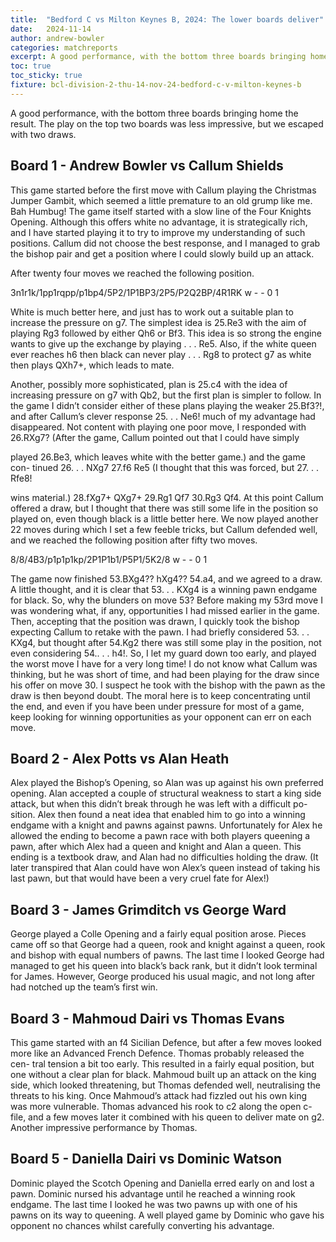 ```yaml
---
title:  "Bedford C vs Milton Keynes B, 2024: The lower boards deliver"
date:   2024-11-14
author: andrew-bowler
categories: matchreports
excerpt: A good performance, with the bottom three boards bringing home the result.
toc: true
toc_sticky: true
fixture: bcl-division-2-thu-14-nov-24-bedford-c-v-milton-keynes-b
---
```


A good performance, with the bottom three boards bringing home the result. The play on the top two boards was less impressive, but we escaped with two draws.

<h2 id="board-1">Board 1 - Andrew Bowler vs Callum Shields</h2>

This game started before the first move with Callum playing the Christmas
Jumper Gambit, which seemed a little premature to an old grump like me.
Bah Humbug! The game itself started with a slow line of the Four Knights
Opening. Although this offers white no advantage, it is strategically rich,
and I have started playing it to try to improve my understanding of such
positions. Callum did not choose the best response, and I managed to grab
the bishop pair and get a position where I could slowly build up an attack.

After twenty four moves we reached the following position.


<div class="fen-position">3n1r1k/1pp1rqpp/p1bp4/5P2/1P1BP3/2P5/P2Q2BP/4R1RK w - - 0 1</div>

White is much better here, and just has to work out a suitable plan to
increase the pressure on g7. The simplest idea is 25.Re3 with the aim of
playing Rg3 followed by either Qh6 or Bf3. This idea is so strong the engine
wants to give up the exchange by playing . . . Re5. Also, if the white queen
ever reaches h6 then black can never play . . . Rg8 to protect g7 as white then
plays QXh7+, which leads to mate.

Another, possibly more sophisticated, plan is 25.c4 with the idea of increasing
pressure on g7 with Qb2, but the first plan is simpler to follow.
In the game I didn’t consider either of these plans playing the weaker 25.Bf3?!,
and after Callum’s clever response 25. . . Ne6! much of my advantage had
disappeared. Not content with playing one poor move, I responded with
26.RXg7? (After the game, Callum pointed out that I could have simply

played 26.Be3, which leaves white with the better game.) and the game con-
tinued 26. . . NXg7 27.f6 Re5 (I thought that this was forced, but 27. . . Rfe8!

wins material.) 28.fXg7+ QXg7+ 29.Rg1 Qf7 30.Rg3 Qf4. At this point
Callum offered a draw, but I thought that there was still some life in the
position so played on, even though black is a little better here.
We now played another 22 moves during which I set a few feeble tricks, but
Callum defended well, and we reached the following position after fifty two
moves.

<div class="fen-position">8/8/4B3/p1p1p1kp/2P1P1b1/P5P1/5K2/8 w - - 0 1</div>

The game now finished 53.BXg4?? hXg4?? 54.a4, and we agreed to a draw. A
little thought, and it is clear that 53. . . KXg4 is a winning pawn endgame for
black. So, why the blunders on move 53? Before making my 53rd move I was
wondering what, if any, opportunities I had missed earlier in the game. Then,
accepting that the position was drawn, I quickly took the bishop expecting
Callum to retake with the pawn. I had briefly considered 53. . . KXg4, but
thought after 54.Kg2 there was still some play in the position, not even
considering 54.. . . h4!. So, I let my guard down too early, and played the
worst move I have for a very long time! I do not know what Callum was
thinking, but he was short of time, and had been playing for the draw since
his offer on move 30. I suspect he took with the bishop with the pawn as the
draw is then beyond doubt. The moral here is to keep concentrating until
the end, and even if you have been under pressure for most of a game, keep
looking for winning opportunities as your opponent can err on each move.

<h2 id="board2">Board 2 - Alex Potts vs Alan Heath</h2>

Alex played the Bishop’s Opening, so Alan was up against his own preferred
opening. Alan accepted a couple of structural weakness to start a king side
attack, but when this didn’t break through he was left with a difficult po-
sition. Alex then found a neat idea that enabled him to go into a winning
endgame with a knight and pawns against pawns. Unfortunately for Alex
he allowed the ending to become a pawn race with both players queening
a pawn, after which Alex had a queen and knight and Alan a queen. This
ending is a textbook draw, and Alan had no difficulties holding the draw. (It
later transpired that Alan could have won Alex’s queen instead of taking his
last pawn, but that would have been a very cruel fate for Alex!)

<h2 id="board3">Board 3 - James Grimditch vs George Ward</h2>

George played a Colle Opening and a fairly equal position arose. Pieces came
off so that George had a queen, rook and knight against a queen, rook and
bishop with equal numbers of pawns. The last time I looked George had
managed to get his queen into black’s back rank, but it didn’t look terminal
for James. However, George produced his usual magic, and not long after
had notched up the team’s first win.

<h2 id="board4">Board 3 - Mahmoud Dairi vs Thomas Evans</h2>

This game started with an f4 Sicilian Defence, but after a few moves looked
more like an Advanced French Defence. Thomas probably released the cen-
tral tension a bit too early. This resulted in a fairly equal position, but one
without a clear plan for black. Mahmoud built up an attack on the king
side, which looked threatening, but Thomas defended well, neutralising the
threats to his king. Once Mahmoud’s attack had fizzled out his own king was
more vulnerable. Thomas advanced his rook to c2 along the open c-file, and
a few moves later it combined with his queen to deliver mate on g2. Another
impressive performance by Thomas.

<h2 id="board5">Board 5 - Daniella Dairi vs Dominic Watson</h2>

Dominic played the Scotch Opening and Daniella erred early on and lost
a pawn. Dominic nursed his advantage until he reached a winning rook
endgame. The last time I looked he was two pawns up with one of his
pawns on its way to queening. A well played game by Dominic who gave his
opponent no chances whilst carefully converting his advantage.
